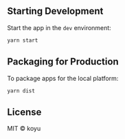 ## Starting Development

Start the app in the `dev` environment:

```bash
yarn start
```

## Packaging for Production

To package apps for the local platform:

```bash
yarn dist
```

## License

MIT © koyu
